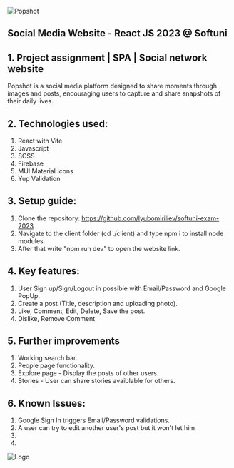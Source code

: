 
![Popshot](https://i.imgur.com/vGSmAQY.jpg)

## Social Media Website - React JS 2023 @ Softuni



## 1. Project assignment | SPA | Social network website

Popshot is a social media platform designed to share moments through images and posts, encouraging users to capture and share snapshots of their daily lives.

## 2. Technologies used:
  1. React with Vite
  2. Javascript
  3. SCSS
  4. Firebase
  5. MUI Material Icons
  6. Yup Validation


## 3. Setup guide:
  1. Clone the repository: https://github.com/lyubomiriliev/softuni-exam-2023
  2. Navigate to the client folder (cd ./client) and type npm i to install node modules.
  3. After that write "npm run dev" to open the website link.

## 4. Key features:
  1. User Sign up/Sign/Logout in possible with Email/Password and Google PopUp.
  2. Create a post (Title, description and uploading photo).
  3. Like, Comment, Edit, Delete, Save the post.
  4. Dislike, Remove Comment


## 5. Further improvements
  1. Working search bar.
  2. People page functionality.
  3. Explore page - Display the posts of other users.
  4. Stories - User can share stories avaiblable for others.

## 6. Known Issues:
  1. Google Sign In triggers Email/Password validations.
  2. A user can try to edit another user's post but it won't let him
  3. 
  4. 
    
![Logo](https://i.imgur.com/BlynGmW.png)
